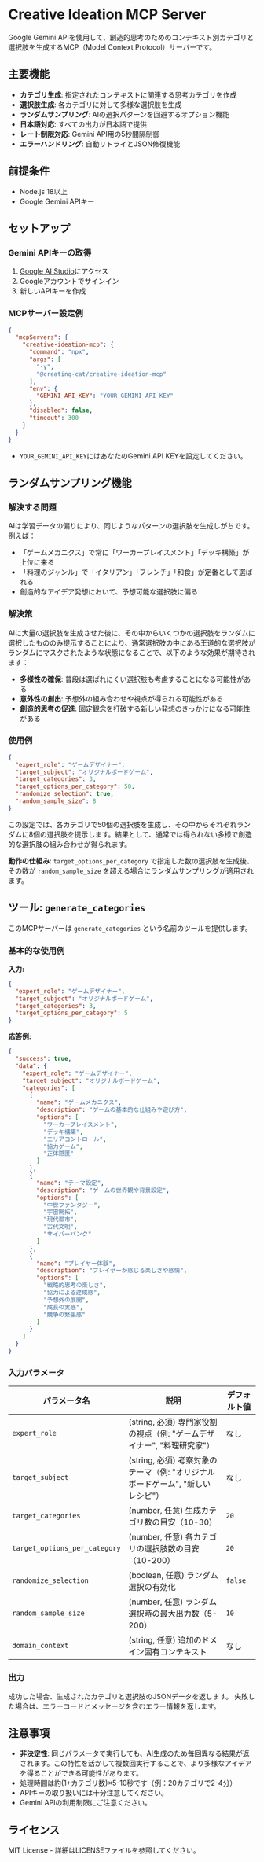 # Creative Ideation MCP Server

Google Gemini APIを使用して、創造的思考のためのコンテキスト別カテゴリと選択肢を生成するMCP（Model Context Protocol）サーバーです。

## 主要機能

- **カテゴリ生成**: 指定されたコンテキストに関連する思考カテゴリを作成
- **選択肢生成**: 各カテゴリに対して多様な選択肢を生成
- **ランダムサンプリング**: AIの選択パターンを回避するオプション機能
- **日本語対応**: すべての出力が日本語で提供
- **レート制限対応**: Gemini API用の5秒間隔制御
- **エラーハンドリング**: 自動リトライとJSON修復機能

## 前提条件

- Node.js 18以上
- Google Gemini APIキー

## セットアップ

### Gemini APIキーの取得

1. [Google AI Studio](https://aistudio.google.com/)にアクセス
2. Googleアカウントでサインイン
3. 新しいAPIキーを作成

### MCPサーバー設定例

```json
{
  "mcpServers": {
    "creative-ideation-mcp": {
      "command": "npx",
      "args": [
        "-y",
        "@creating-cat/creative-ideation-mcp"
      ],
      "env": {
        "GEMINI_API_KEY": "YOUR_GEMINI_API_KEY"
      },
      "disabled": false,
      "timeout": 300
    }
  }
}
```

* `YOUR_GEMINI_API_KEY`にはあなたのGemini API KEYを設定してください。

## ランダムサンプリング機能

### 解決する問題

AIは学習データの偏りにより、同じようなパターンの選択肢を生成しがちです。例えば：

- 「ゲームメカニクス」で常に「ワーカープレイスメント」「デッキ構築」が上位に来る
- 「料理のジャンル」で「イタリアン」「フレンチ」「和食」が定番として選ばれる
- 創造的なアイデア発想において、予想可能な選択肢に偏る

### 解決策

AIに大量の選択肢を生成させた後に、その中からいくつかの選択肢をランダムに選択したもののみ提示することにより、通常選択肢の中にある王道的な選択肢がランダムにマスクされたような状態になることで、以下のような効果が期待されます：

- **多様性の確保**: 普段は選ばれにくい選択肢も考慮することになる可能性がある
- **意外性の創出**: 予想外の組み合わせや視点が得られる可能性がある
- **創造的思考の促進**: 固定観念を打破する新しい発想のきっかけになる可能性がある

### 使用例

```json
{
  "expert_role": "ゲームデザイナー",
  "target_subject": "オリジナルボードゲーム",
  "target_categories": 3,
  "target_options_per_category": 50,
  "randomize_selection": true,
  "random_sample_size": 8
}
```

この設定では、各カテゴリで50個の選択肢を生成し、その中からそれぞれランダムに8個の選択肢を提示します。結果として、通常では得られない多様で創造的な選択肢の組み合わせが得られます。

**動作の仕組み**: `target_options_per_category` で指定した数の選択肢を生成後、その数が `random_sample_size` を超える場合にランダムサンプリングが適用されます。

## ツール: `generate_categories`

このMCPサーバーは `generate_categories` という名前のツールを提供します。

### 基本的な使用例

**入力:**
```json
{
  "expert_role": "ゲームデザイナー",
  "target_subject": "オリジナルボードゲーム",
  "target_categories": 3,
  "target_options_per_category": 5
}
```

**応答例:**
```json
{
  "success": true,
  "data": {
    "expert_role": "ゲームデザイナー",
    "target_subject": "オリジナルボードゲーム",
    "categories": [
      {
        "name": "ゲームメカニクス",
        "description": "ゲームの基本的な仕組みや遊び方",
        "options": [
          "ワーカープレイスメント",
          "デッキ構築",
          "エリアコントロール",
          "協力ゲーム",
          "正体隠匿"
        ]
      },
      {
        "name": "テーマ設定",
        "description": "ゲームの世界観や背景設定",
        "options": [
          "中世ファンタジー",
          "宇宙開拓",
          "現代都市",
          "古代文明",
          "サイバーパンク"
        ]
      },
      {
        "name": "プレイヤー体験",
        "description": "プレイヤーが感じる楽しさや感情",
        "options": [
          "戦略的思考の楽しさ",
          "協力による達成感",
          "予想外の展開",
          "成長の実感",
          "競争の緊張感"
        ]
      }
    ]
  }
}
```

### 入力パラメータ

| パラメータ名 | 説明 | デフォルト値 |
| ------------ | ---- | ------------ |
| `expert_role` | (string, 必須) 専門家役割の視点（例: "ゲームデザイナー", "料理研究家"） | なし |
| `target_subject` | (string, 必須) 考察対象のテーマ（例: "オリジナルボードゲーム", "新しいレシピ"） | なし |
| `target_categories` | (number, 任意) 生成カテゴリ数の目安（10-30） | `20` |
| `target_options_per_category` | (number, 任意) 各カテゴリの選択肢数の目安（10-200） | `20` |
| `randomize_selection` | (boolean, 任意) ランダム選択の有効化 | `false` |
| `random_sample_size` | (number, 任意) ランダム選択時の最大出力数（5-200） | `10` |
| `domain_context` | (string, 任意) 追加のドメイン固有コンテキスト | なし |

### 出力

成功した場合、生成されたカテゴリと選択肢のJSONデータを返します。
失敗した場合は、エラーコードとメッセージを含むエラー情報を返します。

## 注意事項

* **非決定性**: 同じパラメータで実行しても、AI生成のため毎回異なる結果が返されます。この特性を活かして複数回実行することで、より多様なアイデアを得ることができる可能性があります。
* 処理時間は約(1+カテゴリ数)×5-10秒です（例：20カテゴリで2-4分）
* APIキーの取り扱いには十分注意してください。
* Gemini APIの利用制限にご注意ください。

## ライセンス

MIT License - 詳細はLICENSEファイルを参照してください。

